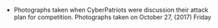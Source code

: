 * Photographs taken when CyberPatriots were discussion their attack plan for competition. Photographs taken on October 27, (2017) Friday
